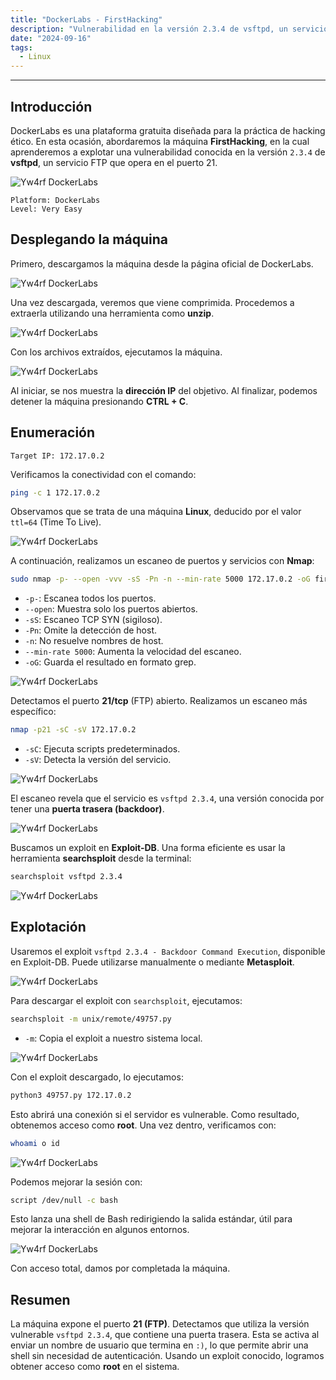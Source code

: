 ```yaml
---
title: "DockerLabs - FirstHacking"
description: "Vulnerabilidad en la versión 2.3.4 de vsftpd, un servicio FTP que opera en el puerto 21."
date: "2024-09-16"
tags:
  - Linux
---
```


---

## Introducción

DockerLabs es una plataforma gratuita diseñada para la práctica de hacking ético. En esta ocasión, abordaremos la máquina **FirstHacking**, en la cual aprenderemos a explotar una vulnerabilidad conocida en la versión `2.3.4` de **vsftpd**, un servicio FTP que opera en el puerto 21.

![Yw4rf DockerLabs](firsthacking-1.png)

~~~
Platform: DockerLabs
Level: Very Easy
~~~

## Desplegando la máquina

Primero, descargamos la máquina desde la página oficial de DockerLabs.

![Yw4rf DockerLabs](firsthacking-2.png)

Una vez descargada, veremos que viene comprimida. Procedemos a extraerla utilizando una herramienta como **unzip**.

![Yw4rf DockerLabs](firsthacking-3.png)

Con los archivos extraídos, ejecutamos la máquina.

![Yw4rf DockerLabs](firsthacking-4.png)

Al iniciar, se nos muestra la **dirección IP** del objetivo. Al finalizar, podemos detener la máquina presionando **CTRL + C**.

## Enumeración

~~~
Target IP: 172.17.0.2
~~~

Verificamos la conectividad con el comando:

~~~bash
ping -c 1 172.17.0.2
~~~

Observamos que se trata de una máquina **Linux**, deducido por el valor `ttl=64` (Time To Live).

![Yw4rf DockerLabs](firsthacking-5.png)

A continuación, realizamos un escaneo de puertos y servicios con **Nmap**:

```bash
sudo nmap -p- --open -vvv -sS -Pn -n --min-rate 5000 172.17.0.2 -oG firstHacking-scan
```

* `-p-`: Escanea todos los puertos.
* `--open`: Muestra solo los puertos abiertos.
* `-sS`: Escaneo TCP SYN (sigiloso).
* `-Pn`: Omite la detección de host.
* `-n`: No resuelve nombres de host.
* `--min-rate 5000`: Aumenta la velocidad del escaneo.
* `-oG`: Guarda el resultado en formato grep.

![Yw4rf DockerLabs](firsthacking-6.png)

Detectamos el puerto **21/tcp** (FTP) abierto. Realizamos un escaneo más específico:

```bash
nmap -p21 -sC -sV 172.17.0.2
```

* `-sC`: Ejecuta scripts predeterminados.
* `-sV`: Detecta la versión del servicio.

![Yw4rf DockerLabs](firsthacking-7.png)

El escaneo revela que el servicio es `vsftpd 2.3.4`, una versión conocida por tener una **puerta trasera (backdoor)**.

![Yw4rf DockerLabs](firsthacking-8.png)

Buscamos un exploit en **Exploit-DB**. Una forma eficiente es usar la herramienta **searchsploit** desde la terminal:

```bash
searchsploit vsftpd 2.3.4
```

![Yw4rf DockerLabs](firsthacking-9.png)

## Explotación

Usaremos el exploit `vsftpd 2.3.4 - Backdoor Command Execution`, disponible en Exploit-DB. Puede utilizarse manualmente o mediante **Metasploit**.

![Yw4rf DockerLabs](firsthacking-10.png)

Para descargar el exploit con `searchsploit`, ejecutamos:

```bash
searchsploit -m unix/remote/49757.py
```

* `-m`: Copia el exploit a nuestro sistema local.


![Yw4rf DockerLabs](firsthacking-11.png)

Con el exploit descargado, lo ejecutamos:

```bash
python3 49757.py 172.17.0.2
```

Esto abrirá una conexión si el servidor es vulnerable. Como resultado, obtenemos acceso como **root**. Una vez dentro, verificamos con:

~~~bash
whoami o id
~~~

![Yw4rf DockerLabs](firsthacking-14.png)

Podemos mejorar la sesión con:

```bash
script /dev/null -c bash
```

Esto lanza una shell de Bash redirigiendo la salida estándar, útil para mejorar la interacción en algunos entornos.

![Yw4rf DockerLabs](firsthacking-15.png)

Con acceso total, damos por completada la máquina.

## Resumen

La máquina expone el puerto **21 (FTP)**. Detectamos que utiliza la versión vulnerable `vsftpd 2.3.4`, que contiene una puerta trasera. Esta se activa al enviar un nombre de usuario que termina en `:)`, lo que permite abrir una shell sin necesidad de autenticación. Usando un exploit conocido, logramos obtener acceso como **root** en el sistema.

```
